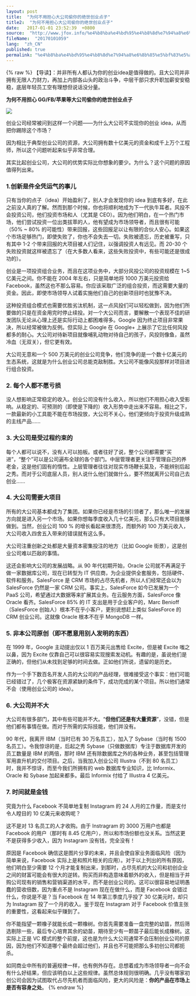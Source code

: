 ```yaml
---
layout: post
title:  "为何不用担心大公司偷你的绝世创业点子"
title2:  "为何不用担心大公司偷你的绝世创业点子"
date:   2017-01-01 23:52:39  +0800
source:  "http://www.jfox.info/%e4%b8%ba%e4%bd%95%e4%b8%8d%e7%94%a8%e6%8b%85%e5%bf%83%e5%a4%a7%e5%85%ac%e5%8f%b8%e5%81%b7%e4%bd%a0%e7%9a%84%e7%bb%9d%e4%b8%96%e5%88%9b%e4%b8%9a%e7%82%b9%e5%ad%90.html"
fileName:  "20170101059"
lang:  "zh_CN"
published: true
permalink: "%e4%b8%ba%e4%bd%95%e4%b8%8d%e7%94%a8%e6%8b%85%e5%bf%83%e5%a4%a7%e5%85%ac%e5%8f%b8%e5%81%b7%e4%bd%a0%e7%9a%84%e7%bb%9d%e4%b8%96%e5%88%9b%e4%b8%9a%e7%82%b9%e5%ad%90.html"
---
```

{% raw %}
【导读】：并非所有人都认为你的创业idea是值得做的。且大公司并非拥有无限人力财力，再加上内部各山头的政治斗争，中层干部只求升职加薪安安稳稳，底层年轻员工空有理想但说话没分量。

**为何不用担心 GG/FB/苹果等大公司偷你的绝世创业点子**

![](https://qph.ec.quoracdn.net/main-qimg-a7a763468243016c2a80b3817b8a4cd6.webp)

创业公司经常被问到这样一个问题——为什么大公司不实现你的创业 idea，从而把你踢除这个市场？

因为相比于典型创业公司的资源，大公司拥有数十亿美元的资金和成千上万个工程师，所以这个问题听起来似乎非常合理。

其实比起创业公司，大公司的优势实际比你想象的要少。为什么？这个问题的原因值得列出来。

### 1.创新是件全凭运气的事儿

只有当你的点子（idea）开始盈利了，别人才会发现你的 idea 到底有多好，在此之前没人真的了解。然而到那个时候，你也将顺利地成为下一代执牛耳者。风投不会投资公司，他们投资市场和人（尤其是 CEO）。因为他们明白，在一个热门市场，他们尝试投资一位出类拔萃的人，他有望成为市场领导者，而且很有可能（50% ~ 80% 的可能性）带来回报，这些回报足以让有限的合伙人安心。如果这个市场足够热门，即使失败了，你也不会失去一切。失败被遗忘，历史被重写，只有其中 1-2 个带来回报的大项目被人们记住，以强调投资人有远见。而 20-30 个失败投资就这样被遗忘了（在大多数人看来，这些失败投资中，有些可能还是很成功的）。

创业是一项投资组合业务，而且在这项业务中，大部分风投公司的投资规模在 1~5 亿美元之间。你不能在 2004 年左右，只是简单地将 1000 万美元投资给 Facebook，虽然这也不那么容易。你应该采取广泛的组合投资，而这需要大量的资金。因此，即使市场领导人试着实施他们自己的创新项目时也犹豫不决。

这种投资组合模式也需要优胜劣汰机制，这一点风投们可以轻松做到，因为他们所要做的只是在资金用完时停止续投。对一个大公司而言，要解散一个表现不佳的研发团队无论从心理上还是实际行动上都困难得多。Google 因为终止项目非常果决，所以经常被做为反例。但实际上 Google 在 Google+ 上展示了它比任何风投都多的耐心。大公司对待新项目就像哺乳动物对待自己的孩子，风投则像鱼，虽然冷血（无双关），但它更有效。

大公司无意和一个 500 万美元的创业公司竞争，他们竞争的是一个数十亿美元的生态系统，这就是为什么创业公司总能克敌制胜。大公司不能像风投那样对项目进行组合投资。

### 2. 每个人都不愿亏损

没人想影响正常稳定的收入。创业公司没有什么收入，所以他们不用担心收入受影响。从稳定的、可预测的（即使是下降的）收入形势中走出来不容易。相比之下，一款最新的小工具能不能在市场投放，大公司不关心，他们更倾向于投资升级成熟的主线产品……

### 3. 大公司是受过程约束的

每个人都可以说不，没有人可以拍板。或者往好了说，整个公司都需要“买进”，“整个”可以是公司遍布全球的各个部门。中层管理者更关注于管理自己的养老金，这是他们固有的惰性。上层管理者往往对现实市场鞭长莫及，不能辨别后起之秀。而对于公司底层人员，别人说什么他们就做什么，要不然就离开公司自己去创业……

### 4. 大公司需要大项目

所有的大公司基本都成为了集团。如果你已经是市场的引领者了，那么唯一的发展方向就是进入另一个市场。如果你想每季度收入几十亿美元，那么只有大项目能够做到。当然，创业公司 100 % 的增长看起来很漂亮，而额外的 100 万美元收入，大公司收入四舍五入带来的错误就有这么多。

大公司注重创新之处都是大量资本密集投注的地方（比如 Google 街景），这是创业公司难以匹敌的事情。

这还会影响大公司的发展战略。从 90 年代初期开始，Oracle 公司就不再满足于做一家数据库公司，现在已转型为 IT 供应商，为企业提供全套服务，包括硬件、软件和服务。SalesForce 是 CRM 市场的占尽先机者，所以人们经常还会以为 SalesForce 仍然是一家 CRM 公司。事实上，SalesForce 如今已发展为一个 PaaS 公司，希望通过大数据等来扩展其业务。在云服务方面，SalesForce 像 Oracle 看齐。SalesForce 85% 的 IT 支出是用于企业客户的，Marc Benioff （SalesForce 创始人）根本不在乎小客户，更别说想赶上类似 SalesForce 的 CRM 创业公司。这就像 Oracle 根本不在乎 MongoDB 一样。

### 5. 非本公司原创（即不愿意用别人发明的东西）

在 1999 年，Google 主动提出仅以 1 百万美元出售给 Excite，但是被 Excite 嗤之以鼻，因为 Excite 仅靠自己可以很容易实现搜索发动机。有趣的是，虽说他们是正确的，但他们从未找到足够的时间去做。正如他们所说，遗留的是历史。

作为一个手下数百名开发人员的大公司的产品经理，很难接受这个事实：他们可能已经错过了，几个极客在资源紧缺的条件下，成功完成的某个项目。所以他们通常不会（使用创业公司的 idea）。

### 6. 大公司并不大

大公司有很多部门，其中有些可能并不大。“**但他们还是有大量资源**”，没错，但是他们都有事情在做。而对于所需的实际技能，他们并没有。

90 年代，我离开 IBM（当时已有 30 万名员工），加入了 Sybase（当时有 1500 名员工）。令我惊讶的是，后起之秀 Sybase（只做数据库）专注于数据库开发的员工数量是 IBM 的两倍，那时 IBM 还有除数据库之外的各种业务，甚至包括管理军用直升机的交付项目。之后，当我加入创业公司 Illustra（不到 80 名员工）时，我并不惊讶，而至今我们所拥有的 web 数据库专业知识，比 Informix、Oracle 和 Sybase 加起来都多。最后 Informix 付给了 Illustra 4 亿美元。

### 7. 时间就是金钱

究竟为什么 Facebook 不简单地复制 Instagram 的 24 人月的工作量，而是支付令人瞠目的 10 亿美元来收购呢？

这不是对 13 名员工的人才收购。由于 Instragram 的 3000 万用户也都是 Facebook 的用户（那时有 8.45 亿用户），所以和市场份额也没关系。当然这更不是获得多少收入，因为 Instagram 没有钱，完全没有！

原因是 Facebook 确信这是图片分享的未来，并且会使自家业务面临风险（因为简单来说，Facebook 实际上是和照片相关的应用）。对于以上列出的所有原因，他们明白至少需要 12 个月才能复制出来，到那时，占尽先机的大公司和初创企业之间的财富可能会有很大的逆转。购买而非构造意味着额外的收入，但是相当于并购公司现有的销售和营销渠道的水平，而不是创业公司的。这可以很容易地证明愚蠢的营收倍数，因为重点不是 Instagram 现在在做什么，而是 Facebook 会错过什么，你说是不是？当 Facebook 在 14 年第三季度几乎投了 30 亿美元时，却只为 Instagram 投了一个月的收入。鉴于现在 Instagram 对于 Facebook 价值主张的重要性，这看起来似乎赚到了。

你不能指望一颗橡子就能长成一颗橡树。你首先需要准备一盘完整的幼苗，然后筛选剔除一些，最后专心培育其余的幼苗，期待至少有一颗苗子最后能长成橡树。这实际上正是 VC 模式的整个前提，这也是为什么大公司通常不会压制创业公司的原因，因为他们不知道哪个最终会超过他们，并且也不可能把那么多初创公司都扼杀。

如同商业中所有的普遍规律一样，也有例外存在。总想着成为市场领导者一向不会有什么好结果，但应该明白以上这些规律。虽然总体规则很明确。几乎没有哪家初创公司会因为试图取代占尽先机者而面临风险，更大的风险是：**你的产品在市场上是否有容身之处**。
{% endraw %}
